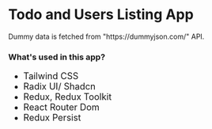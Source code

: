 <h1>Todo and Users Listing App</h1>

<p>Dummy data is fetched from "https://dummyjson.com/" API.</p>

<h3>What's used in this app?</h3>
<ul style="font-size: 18px;">
  <li>Tailwind CSS</li>
  <li>Radix UI/ Shadcn</li>
  <li>Redux, Redux Toolkit</li>
  <li>React Router Dom</li>
  <li>Redux Persist</li>
</ul>
